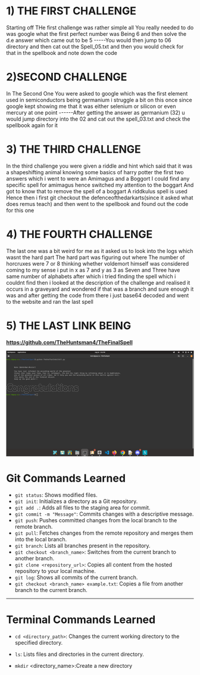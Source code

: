 # 1) THE FIRST CHALLENGE
  Starting off THe first challenge was rather simple all You really needed to do was google what the first perfect number was Being 6 and then solve the d.e answer which came out to be 5 
  -----You would then jump to 06 directory and then cat out the Spell_05.txt and then you would check for that in the spellbook and note down the code

# 2)SECOND CHALLENGE
   In The Second One You were asked to google which was the first element used in semiconductors being germanium i struggle a bit on this once since google kept showing me that it was either selenium or silicon or even mercury at one point
   ------After getting the answer as germanium (32) u would jump directory into the 02 and cat out the spell_03.txt and check the spellbook again for it

# 3) THE THIRD CHALLENGE
  In the third challenge you were given a riddle and hint which said that it was a shapeshifting animal knowing some basics of harry potter the first two answers which i went to were an Amimagus and a Boggort I could find any specific spell for amimagus hence switched my attention to the boggart And got to know that to remove the spell of a boggart A riddkulus spell is used Hence then i first git checkout the defenceofthedarkarts(since it asked what does remus teach) and then went to the spellbook and found out the code for this one

# 4) THE FOURTH CHALLENGE
   The last one was a bit weird for me as it asked us to look into the logs which wasnt the hard part The hard part was figuring out where The number of horcruxes were 7 or 8 thinking whether voldemort himself was considered coming to my sense i put in x as 7 and y as 3 as Seven and Three have same number of alphabets after which i tried finding the spell which i couldnt find then  i looked at the description of the challenge and realised it occurs in a  graveyard and wondered if that was a branch and sure enough it was and after getting the code from there i just base64 decoded and went to the website and ran the last spell

# 5) THE LAST LINK BEING 
**https://github.com/TheHuntsman4/TheFinalSpell**

![LASTDEV](https://github.com/Unkn0wn-M4ster/amfosstasks/blob/main/tasks/Task01/codes/Screenshot%20from%202023-08-28%2015-02-42.png)

# Git Commands Learned

- `git status`: Shows modified files.
- `git init`: Initializes a directory as a Git repository.
- `git add .`: Adds all files to the staging area for commit.
- `git commit -m "Message"`: Commits changes with a descriptive message.
- `git push`: Pushes committed changes from the local branch to the remote branch.
- `git pull`: Fetches changes from the remote repository and merges them into the local branch.
- `git branch`: Lists all branches present in the repository.
- `git checkout <branch_name>`: Switches from the current branch to another branch.
- `git clone <repository_url>`: Copies all content from the hosted repository to your local machine.
- `git log`: Shows all commits of the current branch.
- `git checkout <branch_name> example.txt`: Copies a file from another branch to the current branch.

---

# Terminal Commands Learned

- `cd <directory_path>`: Changes the current working directory to the specified directory.
- `ls`: Lists files and directories in the current directory.

- `mkdir` <directory_name>:Create a new directory 
